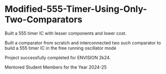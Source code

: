 # Modified-555-Timer-Using-Only-Two-Comparators
Built a 555 timer IC with lesser components and lower cost.

Built a comparator from scratch and interconnected two such comparator to build a 555 timer IC in the free running oscillator mode

Project successfully completed for ENVISION 2k24.

Mentored Student Members for the Year 2024-25
